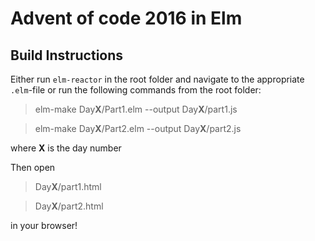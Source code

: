 # Advent of code 2016 in Elm

## Build Instructions

Either run `elm-reactor` in the root folder and navigate to the appropriate
`.elm`-file or run the following commands from the root folder:

> elm-make Day**X**/Part1.elm --output Day**X**/part1.js

> elm-make Day**X**/Part2.elm --output Day**X**/part2.js

where **X** is the day number

Then open

> Day**X**/part1.html

> Day**X**/part2.html

in your browser!
